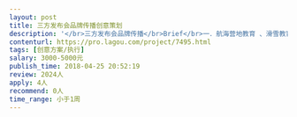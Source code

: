 ```yaml
---                
layout: post       
title: 三方发布会品牌传播创意策划           
description: '</br>三方发布会品牌传播</br>Brief</br>一．航海营地教育 、滑雪教育、潜水教育三家行业领头羊，联盟成立，发布会启动仪式，</br>现场大咖云集，国宝级奥运冠军IP、国家级退役体育运动员、发烧友、企业家形象大使联合出席(地产前10、华为高管等)。</br>二．品牌传播</br>*给发布会赋予创意主题，给三方IP赋予人格和态度；</br>*传递意见领袖们的高品味的生活理念；</br>*传播自有港口下的超级体验场，给用户的超“帆”体验；</br>*讲述企业家营地教育匠心工程和对服务苛求以及创意空间设计</br>*冠军IP、航海家日记、小WOW原创IP的创意融入</br>三．现场发布会执行</br>*宣传片创意脚本</br>*现场启动仪式-科技互动</br>'     
contenturl: https://pro.lagou.com/project/7495.html      
tags: [创意方案/执行]            
salary: 3000-5000元          
publish_time: 2018-04-25 20:52:19         
review: 2024人                   
apply: 4人                   
recommend: 0人                   
time_range: 小于1周              
---                 
```

